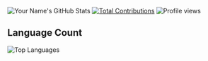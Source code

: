 
![Your Name's GitHub Stats](https://github-readme-stats.vercel.app/api?username=WhoAbdullahSheikh&show_icons=true&theme=dracula)
[![Total Contributions](https://github-readme-streak-stats.herokuapp.com/?user=WhoAbdullahSheikh)](https://github.com/WhoAbdullahSheikh)
![Profile views](https://komarev.com/ghpvc/?username=your-github-username&color=green)

## Language Count

![Top Languages](https://github-readme-stats.vercel.app/api/top-langs/?username=your-github-username&layout=compact)
